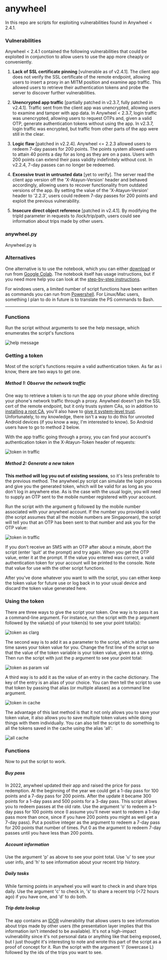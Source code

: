 # anywheel

In this repo are scripts for exploiting vulnerabilities found in Anywheel < 2.4.1.

### Vulnerabilities
Anywheel < 2.4.1 contained the following vulnerabilities that could be exploited in conjunction to allow users to use the app more cheaply or conveniently.

1. **Lack of SSL certificate pinning** [vulnerable as of v2.4.1]. The client app does not verify the SSL certificate of the remote endpoint, allowing users to insert a proxy in an MITM position and examine app traffic. This allowed users to retrieve their authentication tokens and probe the server to discover further vulnerabilities.

2. **Unencrypted app traffic** [partially patched in v2.3.7, fully patched in v2.4.1]. Traffic sent from the client app was unencrypted, allowing users to examine and tamper with app data. In Anywheel < 2.3.7, login traffic was unencrypted, allowing users to request OTPs and, given a valid OTP, generate authentication tokens without using the app. In v2.3.7, login traffic was encrypted, but traffic from other parts of the app were still in the clear.

3. **Logic flaw** [patched in v2.2.4]. Anywheel <= 2.2.3 allowed users to redeem 7-day passes for 200 points. The points system allowed users to attain 40 points a day for as long as they are on a pass. Users with 200 points can extend their pass validity indefinitely without cost. In v2.2.4, 7-day passes can no longer be redeemed.

4. **Excessive trust in untrusted data** [yet to verify]. The server read the client app version off the 'X-Atayun-Version' header and behaved accordingly, allowing users to recover functionality from outdated versions of the app. By setting the value of the 'X-Atayun-Version' header to '2.2.3', users could redeem 7-day passes for 200 points and exploit the previous vulnerability.

5. **Insecure direct object reference** [patched in v2.4.1]. By modifying the tripId parameter in requests to /lock/trip/path, users could see information about trips made by other users.


### anywheel.py
Anywheel.py is 




### Alternatives
One alternative is to use the notebook, which you can either [download](anywheel.ipynb) or run from [Google Colab](https://colab.research.google.com/drive/1m0o6RYJmMoLG2Mzl7RHIGr0YojsdAke9). The notebook itself has usage instructions, but if you need more help you can look at the [step-by-step instructions](ipynb-instructions.pdf).

For windows users, a limited number of script functions have been written as commands you can run from [Powershell](powershell.md). For Linux/Mac users, something I plan to do in future is to translate the PS commands to Bash.

<hr />
<a name="python"/>



### Functions
Run the script without arguments to see the help message, which enumerates the script's functions

![help message](img/help-msg.png)

### Getting a token
Most of the script's functions require a valid authentication token. As far as i know, there are two ways to get one.

##### Method 1: Observe the network traffic
One way to retrieve a token is to run the app on your phone while directing your phone's network traffic through a proxy. Anywheel doesn't pin the SSL cert of the remote endpoint, but it only trusts system CAs, so in addition to [installing a root CA](https://portswigger.net/burp/documentation/desktop/external-browser-config/certificate), you'll also have to [give it system-level trust](https://support.apple.com/en-nz/HT204477). Unfortunately, to my knowledge, there isn't a way to do this for unrooted Android devices (if you know a way, I'm interested to know). So Android users have to go to method 2 below.

With the app traffic going through a proxy, you can find your account's authentication token in the X-Atayun-Token header of requests:

![token in traffic](img/traffic-token.png)

##### Method 2: Generate a new token
**This method will log you out of existing sessions**, so it's less preferable to the previous method. The anywheel.py script can simulate the login process and give you the generated token, which will be valid for as long as you don't log in anywhere else. As is the case with the usual login, you will need to supply an OTP sent to the mobile number registered with your account.

Run the script with the argument g followed by the mobile number associated with your anywheel account. If the number you provided is valid (the script assumes that all the mobile numbers are Singaporean), the script will tell you that an OTP has been sent to that number and ask you for the OTP value:

![token in traffic](img/token-gen-1.png)

If you don't receive an SMS with an OTP after about a minute, abort the script (enter 'quit' at the prompt) and try again. When you get the OTP value, enter it at the prompt. If the value you entered was correct, a valid authentication token for your account will be printed to the console. Note that value for use with the other script functions.

After you've done whatever you want to with the script, you can either keep the token value for future use or log back in to your usual device and discard the token value generated here.

### Using the token
There are three ways to give the script your token. One way is to pass it as a command-line argument. For instance, run the script with the p argument followed by the value(s) of your token(s) to see your point total(s):

![token as clarg](img/token-clarg.png)

The second way is to add it as a parameter to the script, which at the same time saves your token value for you. Change the first line of the script so that the value of the token variable is your token value, given as a string. Then run the script with just the p argument to see your point total:

![token as param val](img/token-val.png)

A third way is to add it as the value of an entry in the cache dictionary. The key of the entry is an alias of your choice. You can then tell the script to use that token by passing that alias (or multiple aliases) as a command line argument.

![token in cache](img/token-cache.png)

The advantage of this last method is that it not only allows you to save your token value, it also allows you to save multiple token values while doing things with them individually. You can also tell the script to do something to all the tokens saved in the cache using the alias 'all':

![all cache](img/token-all.png)

### Functions
Now to put the script to work.

##### Buy pass
In 2022, anywheel updated their app and raised the price for pass redemption. At the beginning of the year we could get a 1-day pass for 100 points and a 7-day pass for 200 points. After the update it became 300 points for a 1-day pass and 500 points for a 3-day pass. This script allows you to redeem passes at the old rate. Use the argument 'o' to redeem a 1-day pass for 100 points once (I assume you'll never want to redeem a 1-day pass more than once, since if you have 200 points you might as well get a 7-day pass). Put a positive integer as the argument to redeem a 7-day pass for 200 points that number of times. Put 0 as the argument to redeem 7-day passes until you have less than 200 points.

##### Account information
Use the argument 'p' as above to see your point total. Use 'u' to see your user info, and 'h' to see information about your recent trip history.

##### Daily tasks
While farming points in anywheel you will want to check in and share trips daily. Use the argument 'c' to check in, 's' to share a recent trip (<72 hours ago) if you have one, and 'd' to do both.

##### Trip data lookup
The app contains an [IDOR](https://portswigger.net/web-security/access-control/idor) vulnerability that allows users to see information about trips made by other users (the presentation layer implies that this information isn't intended to be available). It's not a high-impact vulnerability since it's not personal data or anything like that being exposed, but I just thought it's interesting to note and wrote this part of the script as a proof of concept for it. Run the script with the argument 'l' (lowercase L) followed by the ids of the trips you want to see.
